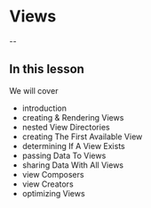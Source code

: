 # Views

--
## In this lesson
We will cover
- introduction
- creating & Rendering Views
- nested View Directories
- creating The First Available View
- determining If A View Exists
- passing Data To Views
- sharing Data With All Views
- view Composers
- view Creators
- optimizing Views

